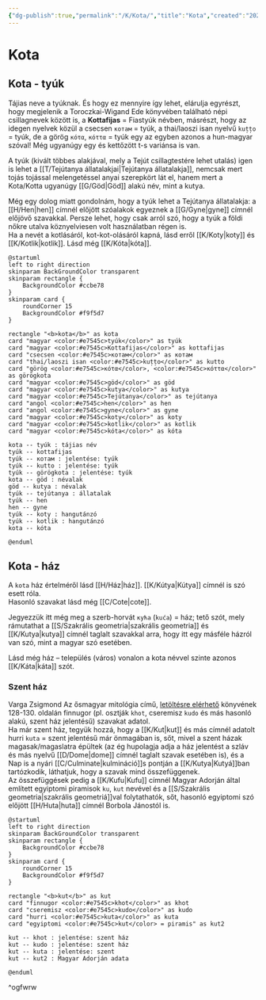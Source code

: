 ```yaml
---
{"dg-publish":true,"permalink":"/K/Kota/","title":"Kota","created":"2024-11-08T15:22","updated":"2024-11-23T05:19"}
---
```



# Kota

## Kota - tyúk

Tájias neve a tyúknak. És hogy ez mennyire így lehet, elárulja egyrészt, hogy megjelenik a Toroczkai-Wigand Ede könyvében található népi csillagnevek között is, a **Kottafijas** = Fiastyúk névben, másrészt, hogy az idegen nyelvek közül a csecsen `котам` = tyúk, a thai/laoszi isan nyelvű `kut̩t̩o` = tyúk, de a görög `κότα`, `κόττα` = tyúk egy az egyben azonos a hun-magyar szóval! Még ugyanúgy egy és kettőzött t-s variánsa is van.  

A tyúk (kivált többes alakjával, mely a Tejút csillagtestére lehet utalás) igen is lehet a [[T/Tejútanya állatalakjai\|Tejútanya állatalakja]], nemcsak mert tojás tojással melengetéssel anyai szerepkört lát el, hanem mert a Kota/Kotta ugyanúgy [[G/Göd\|Göd]] alakú név, mint a kutya.  

Még egy dolog miatt gondolnám, hogy a tyúk lehet a Tejútanya állatalakja: a [[H/Hen\|hen]] címnél előjött szóalakok egyeznek a [[G/Gyne\|gyne]] címnél előjövő szavakkal. Persze lehet, hogy csak arról szó, hogy a tyúk a földi nőkre utalva köznyelviesen volt használatban régen is.  
Ha a nevét a kotlásáról, kot-kot-olásáról kapná, lásd erről [[K/Koty\|koty]] és [[K/Kotlik\|kotlik]]. Lásd még [[K/Kóta\|kóta]].  

```plantuml-svg
@startuml
left to right direction
skinparam BackGroundColor transparent
skinparam rectangle {
    BackgroundColor #ccbe78
}
skinparam card {
    roundCorner 15
    BackgroundColor #f9f5d7
}

rectangle "<b>kota</b>" as kota
card "magyar <color:#e7545c>tyúk</color>" as tyúk
card "magyar <color:#e7545c>Kottafijas</color>" as kottafijas
card "csecsen <color:#e7545c>котам</color>" as котам
card "thai/laoszi isan <color:#e7545c>kut̩t̩o</color>" as kutto
card "görög <color:#e7545c>κότα</color>, <color:#e7545c>κόττα</color>" as görögkota
card "magyar <color:#e7545c>göd</color>" as göd
card "magyar <color:#e7545c>kutya</color>" as kutya
card "magyar <color:#e7545c>Tejútanya</color>" as tejútanya
card "angol <color:#e7545c>hen</color>" as hen
card "angol <color:#e7545c>gyne</color>" as gyne
card "magyar <color:#e7545c>koty</color>" as koty
card "magyar <color:#e7545c>kotlik</color>" as kotlik
card "magyar <color:#e7545c>kóta</color>" as kóta

kota -- tyúk : tájias név
tyúk -- kottafijas
tyúk -- котам : jelentése: tyúk
tyúk -- kutto : jelentése: tyúk
tyúk -- görögkota : jelentése: tyúk
kota -- göd : névalak
göd -- kutya : névalak
tyúk -- tejútanya : állatalak
tyúk -- hen
hen -- gyne
tyúk -- koty : hangutánzó
tyúk -- kotlik : hangutánzó
kota -- kóta

@enduml
```

## Kota - ház

A `kota` ház értelméről lásd [[H/Ház\|ház]]. [[K/Kútya\|Kútya]] címnél is szó esett róla.  
Hasonló szavakat lásd még [[C/Cote\|cote]].  

Jegyezzük itt még meg a szerb-horvát `кућа` (`kuća`) = ház; tető szót, mely rámutathat a [[S/Szakrális geometria\|szakrális geometria]] és [[K/Kutya\|kutya]] címnél taglalt szavakkal arra, hogy itt egy másféle házról van szó, mint a magyar szó esetében.  

Lásd még ház – település (város) vonalon a kota névvel szinte azonos [[K/Káta\|káta]] szót.  

### Szent ház

Varga Zsigmond Az ősmagyar mitológia című, [letöltésre elérhető](https://mega.nz/file/NzVgjYyJ#NwRtPkXGAY5s_k4gsvVwfaByPvBeGaVBLlXqhDoGefU) könyvének 128-130. oldalán finnugor (pl. osztják `khot`, cseremisz `kudo` és más hasonló alakú, szent ház jelentésű) szavakat adatol.  
Ha már szent ház, tegyük hozzá, hogy a [[K/Kut\|kut]] és más címnél adatolt hurri `kuta` = szent jelentésű már önmagában is, sőt, mivel a szent házak magasak/magaslatra épültek (az ég hupolagja adja a ház jelentést a szláv és más nyelvű [[D/Dome\|dome]] címnél taglalt szavak esetében is), és a Nap is a nyári [[C/Culminate\|kulmináció]]s pontján a [[K/Kutya\|Kutyá]]ban tartózkodik, láthatjuk, hogy a szavak mind összefüggenek.  
Az összefüggések pedig a [[K/Kufu\|Kufu]] címnél Magyar Adorján által említett egyiptomi piramisok `ku`, `kut` nevével és a [[S/Szakrális geometria\|szakrális geometriá]]val folytathatók, sőt, hasonló egyiptomi szó előjött [[H/Huta\|huta]] címnél Borbola Jánostól is.  

```plantuml-svg
@startuml
left to right direction
skinparam BackGroundColor transparent
skinparam rectangle {
    BackgroundColor #ccbe78
}
skinparam card {
    roundCorner 15
    BackgroundColor #f9f5d7
}

rectangle "<b>kut</b>" as kut
card "finnugor <color:#e7545c>khot</color>" as khot
card "cseremisz <color:#e7545c>kudo</color>" as kudo
card "hurri <color:#e7545c>kuta</color>" as kuta
card "egyiptomi <color:#e7545c>kut</color> = piramis" as kut2

kut -- khot : jelentése: szent ház
kut -- kudo : jelentése: szent ház
kut -- kuta : jelentése: szent
kut -- kut2 : Magyar Adorján adata

@enduml
```
^ogfwrw